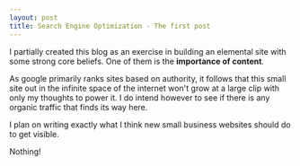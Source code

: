 ```yaml
---
layout: post
title: Search Engine Optimization - The first post
---
```


I partially created this blog as an exercise in building an elemental site with some strong core beliefs. One of them is the **importance of content**.

As google primarily ranks sites based on authority, it follows that this small site out in the infinite space of the internet won't grow at a large clip with only my thoughts to power it. I do intend however to see if there is any organic traffic that finds its way here.

I plan on writing exactly what I think new small business websites should do to get visible. 

Nothing!
